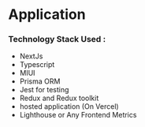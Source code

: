 # Application

### Technology Stack Used :
- NextJs
- Typescript
- MIUI
- Prisma ORM
- Jest for testing
- Redux and Redux toolkit
- hosted application (On Vercel)
- Lighthouse or Any Frontend Metrics